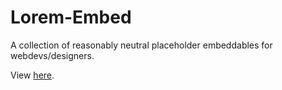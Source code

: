 Lorem-Embed
===========

A collection of reasonably neutral placeholder embeddables for webdevs/designers. 


View [here](http://468.github.io/Lorem-Embed/).